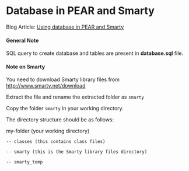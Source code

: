 # Database in PEAR and Smarty

Blog Article: [Using database in PEAR and Smarty](http://blog.chapagain.com.np/using-database-in-pear-and-smarty/)

#### General Note

SQL query to create database and tables are present in **database.sql** file.

#### Note on Smarty

You need to download Smarty library files from http://www.smarty.net/download

Extract the file and rename the extracted folder as `smarty`

Copy the folder `smarty` in your working directory.

The directory structure should be as follows:

my-folder (your working directory)

	-- classes (this contains class files)

	-- smarty (this is the Smarty library files directory)

	-- smarty_temp

